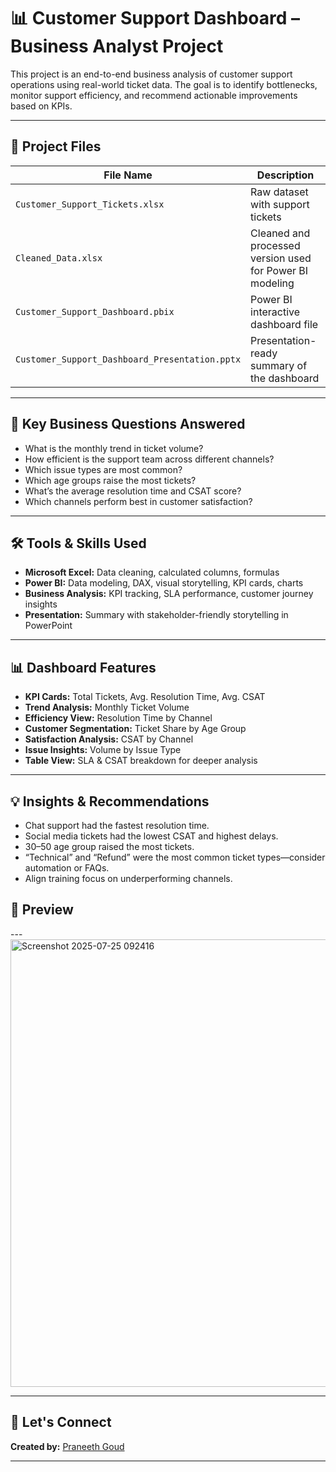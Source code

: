 # 📊 Customer Support Dashboard – Business Analyst Project

This project is an end-to-end business analysis of customer support operations using real-world ticket data. The goal is to identify bottlenecks, monitor support efficiency, and recommend actionable improvements based on KPIs.

---

## 📁 Project Files
| File Name                               | Description                                                  |
|----------------------------------------|--------------------------------------------------------------|
| `Customer_Support_Tickets.xlsx`        | Raw dataset with support tickets                             |
| `Cleaned_Data.xlsx`                    | Cleaned and processed version used for Power BI modeling     |
| `Customer_Support_Dashboard.pbix`      | Power BI interactive dashboard file                          |
| `Customer_Support_Dashboard_Presentation.pptx` | Presentation-ready summary of the dashboard         |

---

## 🧠 Key Business Questions Answered
- What is the monthly trend in ticket volume?
- How efficient is the support team across different channels?
- Which issue types are most common?
- Which age groups raise the most tickets?
- What’s the average resolution time and CSAT score?
- Which channels perform best in customer satisfaction?

---

## 🛠️ Tools & Skills Used
- **Microsoft Excel:** Data cleaning, calculated columns, formulas
- **Power BI:** Data modeling, DAX, visual storytelling, KPI cards, charts
- **Business Analysis:** KPI tracking, SLA performance, customer journey insights
- **Presentation:** Summary with stakeholder-friendly storytelling in PowerPoint

---

## 📊 Dashboard Features
- **KPI Cards:** Total Tickets, Avg. Resolution Time, Avg. CSAT
- **Trend Analysis:** Monthly Ticket Volume
- **Efficiency View:** Resolution Time by Channel
- **Customer Segmentation:** Ticket Share by Age Group
- **Satisfaction Analysis:** CSAT by Channel
- **Issue Insights:** Volume by Issue Type
- **Table View:** SLA & CSAT breakdown for deeper analysis

---

## 💡 Insights & Recommendations
- Chat support had the fastest resolution time.
- Social media tickets had the lowest CSAT and highest delays.
- 30–50 age group raised the most tickets.
- “Technical” and “Refund” were the most common ticket types—consider automation or FAQs.
- Align training focus on underperforming channels.

## 📸 Preview

---<img width="1361" height="716" alt="Screenshot 2025-07-25 092416" src="https://github.com/user-attachments/assets/b77c13a8-6dcf-48f2-ba69-bda20e6bda0d" />


> 
---

## 🤝 Let's Connect
**Created by:** [Praneeth Goud](https://github.com/praneeth1111)


---

